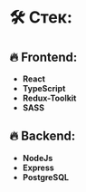 # 🛠 Cтек:

## 🔥 Frontend:
- **React**
- **TypeScript**
- **Redux-Toolkit**
- **SASS**

## 🔥 Backend: 
- **NodeJs**
- **Express**
- **PostgreSQL**